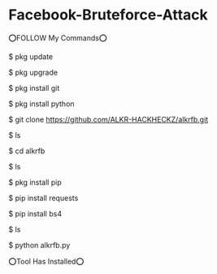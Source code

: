 # Facebook-Bruteforce-Attack


⭕️FOLLOW My Commands⭕️


$ pkg update


$ pkg upgrade


$ pkg install git


$ pkg install python


$ git clone https://github.com/ALKR-HACKHECKZ/alkrfb.git


$ ls


$ cd alkrfb


$ ls


$ pkg install pip


$ pip install requests


$ pip install bs4


$ ls


$ python alkrfb.py

⭕️Tool Has Installed⭕️

